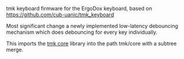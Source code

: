 tmk keyboard firmware for the ErgoDox keyboard, based on https://github.com/cub-uanic/tmk_keyboard

Most significant change a newly implemented low-latency debouncing mechanism
which does debouncing for every key individually.

This imports the [tmk core](https://github.com/tmk/tmk_core) library into the
path tmk/core with a subtree merge.
